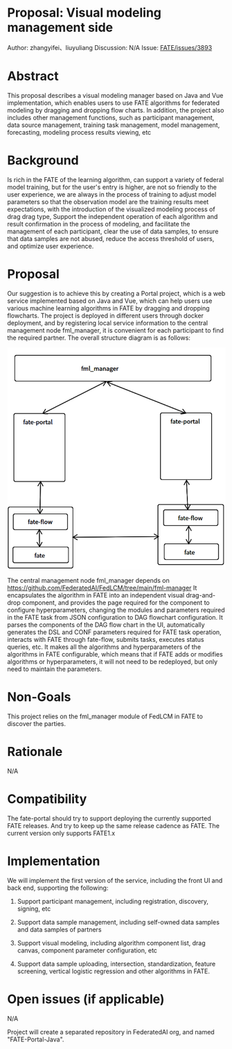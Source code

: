 # Proposal: Visual modeling management side #
Author: zhangyifei、liuyuliang
Discussion: N/A
Issue: [FATE/issues/3893](https://github.com/FederatedAI/FATE/issues/3893)

# Abstract #
This proposal describes a visual modeling manager based on Java and Vue implementation, which enables users to use FATE algorithms for federated modeling by dragging and dropping flow charts. In addition, the project also includes other management functions, such as participant management, data source management, training task management, model management, forecasting, modeling process results viewing, etc

# Background #
Is rich in the FATE of the learning algorithm, can support a variety of federal model training, but for the user's entry is higher, are not so friendly to the user experience, we are always in the process of training to adjust model parameters so that the observation model are the training results meet expectations, with the introduction of the visualized modeling process of drag drag type, Support the independent operation of each algorithm and result confirmation in the process of modeling, and facilitate the management of each participant, clear the use of data samples, to ensure that data samples are not abused, reduce the access threshold of users, and optimize user experience.

# Proposal #
Our suggestion is to achieve this by creating a Portal project, which is a web service implemented based on Java and Vue, which can help users use various machine learning algorithms in FATE by dragging and dropping flowcharts. The project is deployed in different users through docker deployment, and by registering local service information to the central management node fml_manager, it is convenient for each participant to find the required partner.
The overall structure diagram is as follows:

<div style="text-align:center">
<img src="./images/fate-portal-v.png"  alt="" width="1000"/>
</div>

The central management node fml_manager depends on https://github.com/FederatedAI/FedLCM/tree/main/fml-manager
It encapsulates the algorithm in FATE into an independent visual drag-and-drop component, and provides the page required for the component to configure hyperparameters, changing the modules and parameters required in the FATE task from JSON configuration to DAG flowchart configuration.
It parses the components of the DAG flow chart in the UI, automatically generates the DSL and CONF parameters required for FATE task operation, interacts with FATE through fate-flow, submits tasks, executes status queries, etc.
It makes all the algorithms and hyperparameters of the algorithms in FATE configurable, which means that if FATE adds or modifies algorithms or hyperparameters, it will not need to be redeployed, but only need to maintain the parameters.

# Non-Goals #
This project relies on the fml_manager module of FedLCM in FATE to discover the parties.

# Rationale #
N/A

# Compatibility #
The fate-portal should try to support deploying the currently supported FATE releases. And try to keep up the same release cadence as FATE.
The current version only supports FATE1.x

# Implementation #
We will implement the first version of the service, including the front UI and back end, supporting the following:

1. Support participant management, including registration, discovery, signing, etc

2. Support data sample management, including self-owned data samples and data samples of partners

3. Support visual modeling, including algorithm component list, drag canvas, component parameter configuration, etc

4. Support data sample uploading, intersection, standardization, feature screening, vertical logistic regression and other algorithms in FATE.

# Open issues (if applicable) #
N/A

Project will create a separated repository in FederatedAI org, and named "FATE-Portal-Java". 